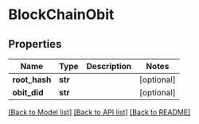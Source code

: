 # BlockChainObit

## Properties
Name | Type | Description | Notes
------------ | ------------- | ------------- | -------------
**root_hash** | **str** |  | [optional] 
**obit_did** | **str** |  | [optional] 

[[Back to Model list]](../README.md#documentation-for-models) [[Back to API list]](../README.md#documentation-for-api-endpoints) [[Back to README]](../README.md)


